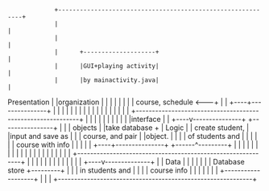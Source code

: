                  +------------------------------------------------------------+
                 |                                                            |
                 |                                                            |
                 |      +--------------------+                                |
                 |      |GUI+playing activity|                                |
                 |      |by mainactivity.java|                                |
Presentation     |      |organization        |                                |
                 |      |                    |                                |
                 |      |  course, schedule  <---+                            |
                 |      +----+---------------+   |                            |
                 |           |                   |                            |
                 |           |                   |                            |
                 |           |                   |                            |
                 |           |                   |                            |
                 +------------------------------------------------------------+
                 |           |                   |                            |
                 |           |                   |                            |
                 |           |                   |interface                   |
                 |      +----v---------------+ +----------------+             |
                 |      |  objects           | |take database   +             |
Logic            |      |  create student,   | |input and save as             |
                 |      |  course, and pair  | |object.         |             |
                 |      |  of students and   | |                |             |
                 |      |  course with info  | |                |             |
                 |      +----+---------------+ +------^---------+             |
                 |           |                        |                       |
                 |           |                        |                       |
                 |           |                        |                       |
                 |           |                        |                       |
                 |           |                        |                       |
                 +------------------------------------------------------------+
                 |           |                        |                       |
                 |           |                        |                       |
                 |           |                        |                       |
                 |      +----v--------------+         |                       |
Data             |      |                   |         |                       |
                 |      |  Database store   +---------+                       |
                 |      |  in students and  |                                 |
                 |      |  course info      |                                 |
                 |      |                   |                                 |
                 |      +-------------------+                                 |
                 |                                                            |
                 +------------------------------------------------------------+
